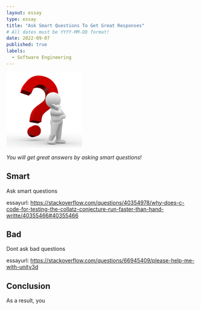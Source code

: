 ```yaml
---
layout: essay
type: essay
title: "Ask Smart Questions To Get Great Responses"
# All dates must be YYYY-MM-DD format!
date: 2022-09-07
published: true
labels:
  - Software Engineering
---
```


<img width="200px" class="rounded float-start pe-4" src="../img/question.png">

*You will get great answers by asking smart questions!*

## Smart

Ask smart questions

essayurl: https://stackoverflow.com/questions/40354978/why-does-c-code-for-testing-the-collatz-conjecture-run-faster-than-hand-writte/40355466#40355466

## Bad

Dont ask bad questions

essayurl: https://stackoverflow.com/questions/66945409/please-help-me-with-unity3d

## Conclusion

As a result, you 

